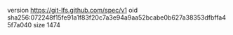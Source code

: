 version https://git-lfs.github.com/spec/v1
oid sha256:072248f15fe91a1f83f20c7a3e94a9aa52bcabe0b627a38353dfbffa45f7a040
size 1474
